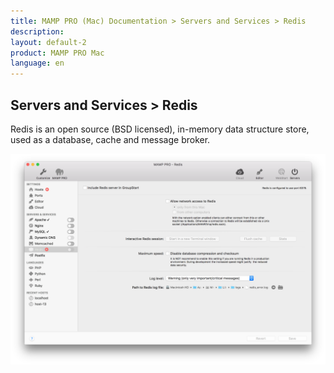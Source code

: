 ```yaml
---
title: MAMP PRO (Mac) Documentation > Servers and Services > Redis
description: 
layout: default-2
product: MAMP PRO Mac
language: en
---
```


## Servers and Services > Redis

Redis is an open source (BSD licensed), in-memory data structure store, used as a database, cache and message broker.

![MAMP](/en/MAMP-PRO-Mac_5/Servers-and-Services/Redis/Redis.png)
